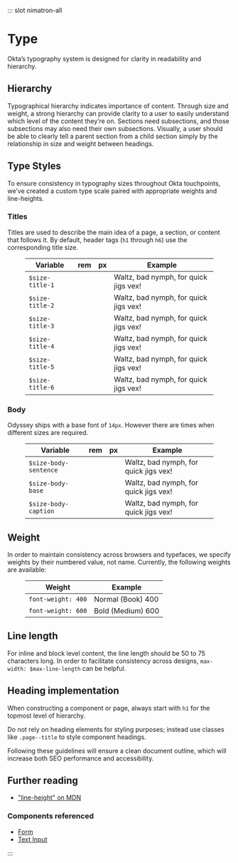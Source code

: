 ::: slot nimatron-all

# Type

Okta’s typography system is designed for clarity in readability and hierarchy.


## Hierarchy

Typographical hierarchy indicates importance of content. Through size and weight, a strong hierarchy can provide clarity to a user to easily understand which level of the content they’re on. Sections need subsections, and those subsections may also need their own subsections. Visually, a user should be able to clearly tell a parent section from a child section simply by the relationship in size and weight between headings.

## Type Styles
To ensure consistency in typography sizes throughout Okta touchpoints, we’ve created a custom type scale paired with appropriate weights and line-heights.

### Titles
Titles are used to describe the main idea of a page, a section, or content that follows it. By default, header tags (`h1` through `h6`) use the corresponding title size.

<figure class="ods-table--figure">
  <table class="ods-table type-title-sample--table">
    <thead>
      <tr>
        <th scope="column">
          Variable
        </th>
        <th scope="column">
          rem
        </th>
        <th scope="column">
          px
        </th>
        <th scope="column">
          Example
        </th>
      </tr>
    </thead>
    <tbody>
      <tr class="type-sample">
        <td class="type-sample--token"><code>$size-title-1</code></td>
        <td class="type-sample--rem"></td>
        <td class="type-sample--px"></td>
        <td class="type-sample--example">Waltz, bad nymph, for quick jigs vex!</td>
      </tr>
      <tr class="type-sample">
        <td class="type-sample--token"><code>$size-title-2</code></td>
        <td class="type-sample--rem"></td>
        <td class="type-sample--px"></td>
        <td class="type-sample--example">Waltz, bad nymph, for quick jigs vex!</td>
      </tr>
      <tr class="type-sample">
        <td class="type-sample--token"><code>$size-title-3</code></td>
        <td class="type-sample--rem"></td>
        <td class="type-sample--px"></td>
        <td class="type-sample--example">Waltz, bad nymph, for quick jigs vex!</td>
      </tr>
      <tr class="type-sample">
        <td class="type-sample--token"><code>$size-title-4</code></td>
        <td class="type-sample--rem"></td>
        <td class="type-sample--px"></td>
        <td class="type-sample--example">Waltz, bad nymph, for quick jigs vex!</td>
      </tr>
      <tr class="type-sample">
        <td class="type-sample--token"><code>$size-title-5</code></td>
        <td class="type-sample--rem"></td>
        <td class="type-sample--px"></td>
        <td class="type-sample--example">Waltz, bad nymph, for quick jigs vex!</td>
      </tr>
      <tr class="type-sample">
        <td class="type-sample--token"><code>$size-title-6</code></td>
        <td class="type-sample--rem"></td>
        <td class="type-sample--px"></td>
        <td class="type-sample--example">Waltz, bad nymph, for quick jigs vex!</td>
      </tr>
    </tbody>
  </table>
</figure>

### Body

Odyssey ships with a base font of `14px`. However there are times when different sizes are required.


<figure class="ods-table--figure">
  <table class="ods-table type-body-sample--table">
    <thead>
      <tr>
        <th scope="column">
          Variable
        </th>
        <th scope="column">
          rem
        </th>
        <th scope="column">
          px
        </th>
        <th scope="column">
          Example
        </th>
      </tr>
    </thead>
    <tbody>
      <tr class="type-sample-body">
        <td class="type-sample-body--token"><code>$size-body-sentence</code></td>
        <td class="type-sample-body--rem"></td>
        <td class="type-sample-body--px"></td>
        <td class="type-sample-body--example">Waltz, bad nymph, for quick jigs vex!</td>
      </tr>
      <tr class="type-sample-body">
        <td class="type-sample-body--token"><code>$size-body-base</code></td>
        <td class="type-sample-body--rem"></td>
        <td class="type-sample-body--px"></td>
        <td class="type-sample-body--example">Waltz, bad nymph, for quick jigs vex!</td>
      </tr>
      <tr class="type-sample-body">
        <td class="type-sample-body--token"><code>$size-body-caption</code></td>
        <td class="type-sample-body--rem"></td>
        <td class="type-sample-body--px"></td>
        <td class="type-sample-body--example">Waltz, bad nymph, for quick jigs vex!</td>
      </tr>
    </tbody>
  </table>
</figure>

## Weight

In order to maintain consistency across browsers and typefaces, we specify weights by their numbered value, not name. Currently, the following weights are available:

<figure class="ods-table--figure">
  <table class="ods-table">
    <thead>
      <tr>
        <th scope="column">
          Weight
        </th>
        <th scope="column">
          Example
        </th>
      </tr>
    </thead>
    <tbody>
      <tr>
        <td>
          <code>font-weight: 400</code>
        </td>
        <td class="type-sample--400">
          Normal (Book) 400
        </td>
      </tr>
      <tr>
        <td>
          <code>font-weight: 600</code>
        </td>
        <td class="type-sample--600">
          Bold (Medium) 600
        </td>
      </tr>
    </tbody>
  </table>
</figure>

## Line length

For inline and block level content, the line length should be 50 to 75 characters long. In order to facilitate consistency across designs, `max-width: $max-line-length` can be helpful.

## Heading implementation

When constructing a component or page, always start with <code>h1</code> for the topmost level of hierarchy.

Do not rely on heading elements for styling purposes; instead use classes like <code>.page--title</code> to style component headings.

Following these guidelines will ensure a clean document outline, which will increase both SEO performance and accessibility.

## Further reading

<ul>
  <li>
    <a href="https://developer.mozilla.org/en-US/docs/Web/CSS/line-height">"line-height" on MDN</a>
  </li>
</ul>

### Components referenced

<ul>
  <li>
    <a href="/components/form.html">Form</a>
  </li>
  <li>
    <a href="/components/text-input.html">Text Input</a>
  </li>
</ul>

:::
